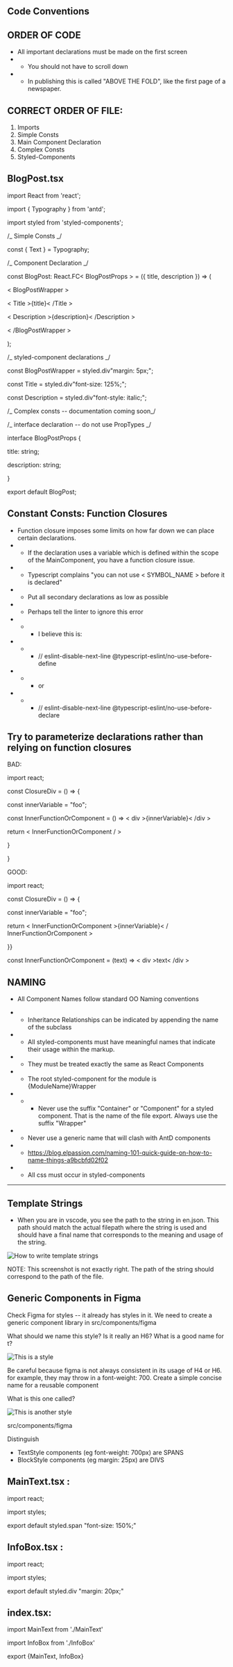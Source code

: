 ## Code Conventions

## ORDER OF CODE

- All important declarations must be made on the first screen
- - You should not have to scroll down
- - In publishing this is called "ABOVE THE FOLD", like the first page of a newspaper.

## CORRECT ORDER OF FILE:

1. Imports
2. Simple Consts
3. Main Component Declaration
4. Complex Consts
5. Styled-Components

## BlogPost.tsx

import React from 'react';

import { Typography } from 'antd';

import styled from 'styled-components';


/_ Simple Consts _/

const { Text } = Typography;


/_ Component Declaration _/

const BlogPost: React.FC< BlogPostProps > = ({ title, description }) => (

< BlogPostWrapper >

< Title >{title}< /Title >

< Description >{description}< /Description >

< /BlogPostWrapper >

);

/_ styled-component declarations _/

const BlogPostWrapper = styled.div"margin: 5px;";

const Title = styled.div"font-size: 125%;";

const Description = styled.div"font-style: italic;";

/_ Complex consts -- documentation coming soon_/

/_ interface declaration -- do not use PropTypes _/

interface BlogPostProps {

title: string;

description: string;

}

export default BlogPost;

## Constant Consts:  Function Closures

- Function closure imposes some limits on how far down we can place certain declarations. 
- - If the declaration uses a variable which is defined within the scope of the MainComponent, you have a function closure issue. 
- - Typescript complains "you can not use < SYMBOL_NAME > before it is declared"
- - Put all secondary declarations as low as possible
- - Perhaps tell the linter to ignore this error
- - -  I believe this is:
- - -   // eslint-disable-next-line @typescript-eslint/no-use-before-define
- - - or
- - -   // eslint-disable-next-line @typescript-eslint/no-use-before-declare

## Try to parameterize declarations rather than relying on function closures


BAD:


import react;

const ClosureDiv = () => {

 const innerVariable = "foo";

 const InnerFunctionOrComponent = () => < div >{innerVariable}< /div >

  return < InnerFunctionOrComponent / >
  
 }

}


GOOD: 

import react;

const ClosureDiv = () => {

 const innerVariable = "foo";

  return < InnerFunctionOrComponent >{innerVariable}< / InnerFunctionOrComponent >
  
 }}

 const InnerFunctionOrComponent = (text) => < div >text< /div >


## NAMING

- All Component Names follow standard OO Naming conventions

- - Inheritance Relationships can be indicated by appending the name of the subclass
- - All styled-components must have meaningful names that indicate their usage within the markup.
- - They must be treated exactly the same as React Components
- - The root styled-component for the module is {ModuleName}Wrapper
- - -  Never use the suffix "Container" or "Component" for a styled component.  That is the name of the file export.  Always use the suffix "Wrapper"
- - Never use a generic name that will clash with AntD components
- - https://blog.elpassion.com/naming-101-quick-guide-on-how-to-name-things-a9bcbfd02f02
- - All css must occur in styled-components

---

## Template Strings

- When you are in vscode, you see the path to the string in en.json. This path should match the actual filepath where the string is used and should have a final name that corresponds to the meaning and usage of the string.

![How to write template strings](CODING_CONVENTIONS_TRANSLATIONS.png)

NOTE:  This screenshot is not exactly right.  The path of the string should correspond to the path of the file.

## Generic Components in Figma

Check Figma for styles -- it already has styles in it.  We need to create a generic component library in src/components/figma

What should we name this style?  Is it really an H6?  What is a good name for t?

![This is a style](H6.png)


Be careful because figma is not always consistent in its usage of H4 or H6.  for example, they may throw in a font-weight: 700.  Create a simple concise name for a reusable component

What is this one called?

![This is another style](AccentStyle.png)


src/components/figma

Distinguish

- TextStyle components (eg font-weight: 700px) are SPANS
- BlockStyle components (eg margin: 25px) are DIVS

## MainText.tsx :

import react;

import styles;


export default styled.span "font-size: 150%;"

## InfoBox.tsx :

import react;

import styles;


export default styled.div "margin: 20px;"

## index.tsx:

import MainText from './MainText'

import InfoBox from './InfoBox'

export {MainText, InfoBox}
